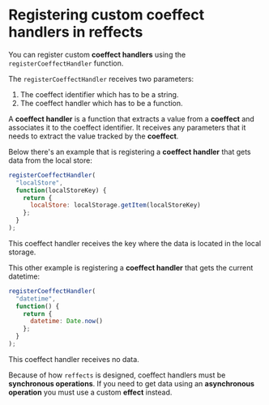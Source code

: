 # Registering custom coeffect handlers in reffects

You can register custom **coeffect handlers** using the `registerCoeffectHandler` function.

The `registerCoeffectHandler` receives two parameters:
1. The coeffect identifier which has to be a string.
2. The coeffect handler which has to be a function.

A **coeffect handler** is a function that extracts a value from a **coeffect** 
and associates it to the coeffect identifier. It receives any parameters that it needs to extract the value tracked by the **coeffect**.

Below there's an example that is registering a **coeffect handler** that gets data from the local store:

```js
registerCoeffectHandler(
  "localStore", 
  function(localStoreKey) {
    return {
      localStore: localStorage.getItem(localStoreKey)
    };
  }
);
```

This coeffect handler receives the key where the data is located in the local storage.


This other example is registering a **coeffect handler** that gets the current datetime:

```js
registerCoeffectHandler(
  "datetime", 
  function() {
    return { 
      datetime: Date.now() 
    };
  }
);
```

This coeffect handler receives no data.

Because of how `reffects` is designed, coeffect handlers must be **synchronous operations**. If you need to get data using an **asynchronous operation** you must use a custom **effect** instead.
